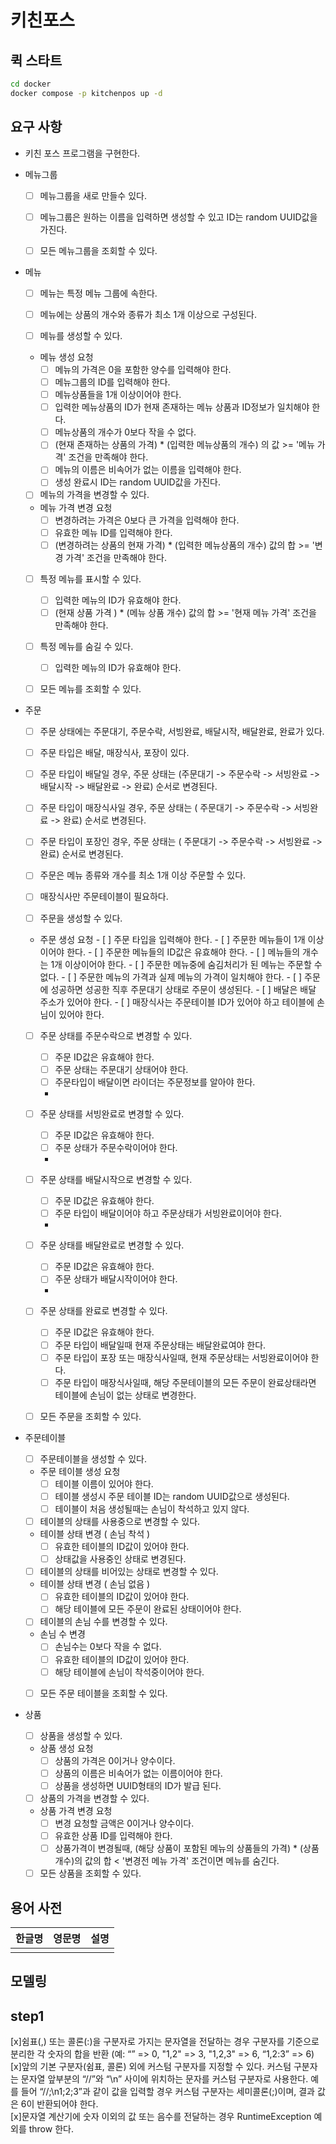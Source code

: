 # 키친포스

## 퀵 스타트

```sh
cd docker
docker compose -p kitchenpos up -d
```

## 요구 사항
- 키친 포스 프로그램을 구현한다.
- 메뉴그룹
    - [ ] 메뉴그룹을 새로 만들수 있다.
    - [ ] 메뉴그룹은 원하는 이름을 입력하면 생성할 수 있고 ID는 random UUID값을 가진다.
    - [ ] 모든 메뉴그룹을 조회할 수 있다.
    

- 메뉴
    - [ ] 메뉴는 특정 메뉴 그룹에 속한다.
    - [ ] 메뉴에는 상품의 개수와 종류가 최소 1개 이상으로 구성된다.
  
    - [ ] 메뉴를 생성할 수 있다.
    - 메뉴 생성 요청
        - [ ] 메뉴의 가격은 0을 포함한 양수를 입력해야 한다.
        - [ ] 메뉴그룹의 ID를 입력해야 한다.
        - [ ] 메뉴상품들을 1개 이상이어야 한다.
        - [ ] 입력한 메뉴상품의 ID가 현재 존재하는 메뉴 상품과 ID정보가 일치해야 한다.
        - [ ] 메뉴상품의 개수가 0보다 작을 수 없다.
        - [ ] (현재 존재하는 상품의 가격) * (입력한 메뉴상품의 개수) 의 값 >= '메뉴 가격' 조건을 만족해야 한다.
        - [ ] 메뉴의 이름은 비속어가 없는 이름을 입력해야 한다.
        - [ ] 생성 완료시 ID는 random UUID값을 가진다.

    - [ ] 메뉴의 가격을 변경할 수 있다.
    - 메뉴 가격 변경 요청
        - [ ] 변경하려는 가격은 0보다 큰 가격을 입력해야 한다.
        - [ ] 유효한 메뉴 ID를 입력해야 한다.
        - [ ] (변경하려는 상품의 현재 가격) * (입력한 메뉴상품의 개수) 값의 합 >= '변경 가격' 조건을 만족해야 한다.

    - [ ] 특정 메뉴를 표시할 수 있다.
        - [ ] 입력한 메뉴의 ID가 유효해야 한다.
        - [ ] (현재 상품 가격 ) * (메뉴 상품 개수) 값의 합 >= '현재 메뉴 가격' 조건을 만족해야 한다.

    - [ ] 특정 메뉴를 숨길 수 있다.
        - [ ] 입력한 메뉴의 ID가 유효해야 한다.

    - [ ] 모든 메뉴를 조회할 수 있다.


- 주문
    - [ ] 주문 상태에는 주문대기, 주문수락, 서빙완료, 배달시작, 배달완료, 완료가 있다.
    - [ ] 주문 타입은 배달, 매장식사, 포장이 있다.
    - [ ] 주문 타입이 배달일 경우, 주문 상태는 (주문대기 -> 주문수락 -> 서빙완료 -> 배달시작 -> 배달완료 -> 완료) 순서로 변경된다.
    - [ ] 주문 타입이 매장식사일 경우, 주문 상태는 ( 주문대기 -> 주문수락 -> 서빙완료 -> 완료) 순서로 변경된다.
    - [ ] 주문 타입이 포장인 경우, 주문 상태는 ( 주문대기 -> 주문수락 -> 서빙완료 -> 완료) 순서로 변경된다.
    - [ ] 주문은 메뉴 종류와 개수를 최소 1개 이상 주문할 수 있다.
    - [ ] 매장식사만 주문테이블이 필요하다.
  
    - [ ] 주문을 생성할 수 있다.
    -  주문 생성 요청
      - [ ] 주문 타입을 입력해야 한다.
      - [ ] 주문한 메뉴들이 1개 이상이어야 한다.
      - [ ] 주문한 메뉴들의 ID값은 유효해야 한다.
      - [ ] 메뉴들의 개수는 1개 이상이어야 한다.
      - [ ] 주문한 메뉴중에 숨김처리가 된 메뉴는 주문할 수 없다.
      - [ ] 주문한 메뉴의 가격과 실제 메뉴의 가격이 일치해야 한다.
      - [ ] 주문에 성공하면 성공한 직후 주문대기 상태로 주문이 생성된다.
      - [ ] 배달은 배달 주소가 있어야 한다.
      - [ ] 매장식사는 주문테이블 ID가 있어야 하고 테이블에 손님이 있어야 한다.

    - [ ] 주문 상태를 주문수락으로 변경할 수 있다.
      - [ ] 주문 ID값은 유효해야 한다.
      - [ ] 주문 상태는 주문대기 상태어야 한다.
      - [ ] 주문타입이 배달이면 라이더는 주문정보를 알아야 한다.
      - 
    - [ ] 주문 상태를 서빙완료로 변경할 수 있다.
      - [ ] 주문 ID값은 유효해야 한다.
      - [ ] 주문 상태가 주문수락이어야 한다.
      - 
    - [ ] 주문 상태를 배달시작으로 변경할 수 있다.
      - [ ] 주문 ID값은 유효해야 한다.
      - [ ] 주문 타입이 배달이어야 하고 주문상태가 서빙완료이어야 한다.
      - 
    - [ ] 주문 상태를 배달완료로 변경할 수 있다.
      - [ ] 주문 ID값은 유효해야 한다.
      - [ ] 주문 상태가 배달시작이어야 한다.
      - 
    - [ ] 주문 상태를 완료로 변경할 수 있다.
      - [ ] 주문 ID값은 유효해야 한다.
      - [ ] 주문 타입이 배달일때 현재 주문상태는 배달완료여야 한다.
      - [ ] 주문 타입이 포장 또는 매장식사일때, 현재 주문상태는 서빙완료이어야 한다.
      - [ ] 주문 타입이 매장식사일때, 해당 주문테이블의 모든 주문이 완료상태라면 테이블에 손님이 없는 상태로 변경한다.
  
    - [ ] 모든 주문을 조회할 수 있다.


- 주문테이블

    - [ ] 주문테이블을 생성할 수 있다.
    - 주문 테이블 생성 요청
      - [ ] 테이블 이름이 있어야 한다.
      - [ ] 테이블 생성시 주문 테이블 ID는 random UUID값으로 생성된다.
      - [ ] 테이블이 처음 생성될때는 손님이 착석하고 있지 않다.
  
    - [ ] 테이블의 상태를 사용중으로 변경할 수 있다.
    - 테이블 상태 변경 ( 손님 착석 )
      - [ ] 유효한 테이블의 ID값이 있어야 한다.
      - [ ] 상태값을 사용중인 상태로 변경된다.

    - [ ] 테이블의 상태를 비어있는 상태로 변경할 수 있다.
    - 테이블 상태 변경 ( 손님 없음 )
      - [ ] 유효한 테이블의 ID값이 있어야 한다.
      - [ ] 해당 테이블에 모든 주문이 완료된 상태이어야 한다.

    - [ ] 테이블의 손님 수를 변경할 수 있다.
    - 손님 수 변경
      - [ ] 손님수는 0보다 작을 수 없다.
      - [ ] 유효한 테이블의 ID값이 있어야 한다.
      - [ ] 해당 테이블에 손님이 착석중이어야 한다.
  
    - [ ] 모든 주문 테이블을 조회할 수 있다.


- 상품
    - [ ] 상품을 생성할 수 있다.
    - 상품 생성 요청
        - [ ] 상품의 가격은 0이거나 양수이다.
        - [ ] 상품의 이름은 비속어가 없는 이름이어야 한다.
        - [ ] 상품을 생성하면 UUID형태의 ID가 발급 된다.
  
    - [ ] 상품의 가격을 변경할 수 있다.
    - 상품 가격 변경 요청
        - [ ] 변경 요청할 금액은 0이거나 양수이다.
        - [ ] 유효한 상품 ID를 입력해야 한다.
        - [ ] 상품가격이 변경될때, (해당 상품이 포함된 메뉴의 상품들의 가격) * (상품 개수)의 값의 합 < '변경전 메뉴 가격' 조건이면 메뉴를 숨긴다.

    - [ ] 모든 상품을 조회할 수 있다.
## 용어 사전

| 한글명 | 영문명 | 설명 |
| --- | --- | --- |
|  |  |  |

## 모델링


## step1
[x]쉼표(,) 또는 콜론(:)을 구분자로 가지는 문자열을 전달하는 경우 구분자를 기준으로 분리한 각 숫자의 합을 반환 (예: “” => 0, "1,2" => 3, "1,2,3" => 6, “1,2:3” => 6)  
[x]앞의 기본 구분자(쉼표, 콜론) 외에 커스텀 구분자를 지정할 수 있다. 커스텀 구분자는 문자열 앞부분의 “//”와 “\n” 사이에 위치하는 문자를 커스텀 구분자로 사용한다. 예를 들어 “//;\n1;2;3”과 같이 값을 입력할 경우 커스텀 구분자는 세미콜론(;)이며, 결과 값은 6이 반환되어야 한다.  
[x]문자열 계산기에 숫자 이외의 값 또는 음수를 전달하는 경우 RuntimeException 예외를 throw 한다.


